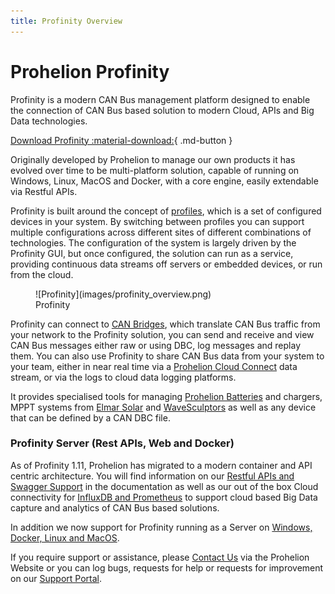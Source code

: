 ```yaml
---
title: Profinity Overview
---
```


# Prohelion Profinity

Profinity is a modern CAN Bus management platform designed to enable the connection of CAN Bus based solution to modern Cloud, APIs and Big Data technologies.

[Download Profinity :material-download:](https://github.com/Prohelion/Profinity/releases/latest/download/Profinity.install.msi){ .md-button }


Originally developed by Prohelion to manage our own products it has evolved over time to be multi-platform solution, capable of running on Windows, Linux, MacOS and Docker, with a core engine, easily extendable via Restful APIs.

Profinity is built around the concept of [profiles](Profiles.md), which is a set of configured devices in your system.  By switching between profiles you can support multiple configurations across different sites of different combinations of technologies.  The configuration of the system is largely driven by the Profinity GUI, but once configured, the solution can run as a service, providing continuous data streams off servers or embedded devices, or run from the cloud.

<figure markdown>
![Profinity](images/profinity_overview.png)
<figcaption>Profinity</figcaption>
</figure>

Profinity can connect to [CAN Bridges](CAN_Bus_Adapters.md), which translate CAN Bus traffic from your network to the Profinity solution, you can send and receive and view CAN Bus messages either raw or using DBC, log messages and replay them.  You can also use Profinity to share CAN Bus data from your system to your team, either in near real time via a [Prohelion Cloud Connect](Prohelion_Cloud_Connect.md) data stream, or via the logs to cloud data logging platforms. 

It provides specialised tools for managing [Prohelion Batteries](Prohelion_Batteries.md) and chargers, MPPT systems from [Elmar Solar](Elmar_Solar_MPPT.md) and [WaveSculptors](WaveSculptor.md) as well as any device that can be defined by a CAN DBC file.  

### Profinity Server (Rest APIs, Web and Docker)

As of Profinity 1.11, Prohelion has migrated to a modern container and API centric architecture.  You will find information on our [Restful APIs and Swagger Support](Profinity_Rest_APIs.md) in the documentation as well as our out of the box Cloud connectivity for [InfluxDB and Prometheus](InfluxDB_Prometheus_Integration.md) to support cloud based Big Data capture and analytics of CAN Bus based solutions.  

In addition we now support for Profinity running as a Server on [Windows, Docker, Linux and MacOS](Profinity_Server.md).

If you require support or assistance, please [Contact Us](https://www.prohelion.com/contact-us/) via the Prohelion Website or you can log bugs, requests for help or requests for improvement on our [Support Portal](https://prohelion.atlassian.net/servicedesk/customer/portals).